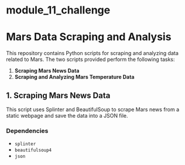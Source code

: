# module_11_challenge

# Mars Data Scraping and Analysis

This repository contains Python scripts for scraping and analyzing data related to Mars. The two scripts provided perform the following tasks:

1. **Scraping Mars News Data**
2. **Scraping and Analyzing Mars Temperature Data**

## 1. Scraping Mars News Data

This script uses Splinter and BeautifulSoup to scrape Mars news from a static webpage and save the data into a JSON file.

### Dependencies

- `splinter`
- `beautifulsoup4`
- `json`
